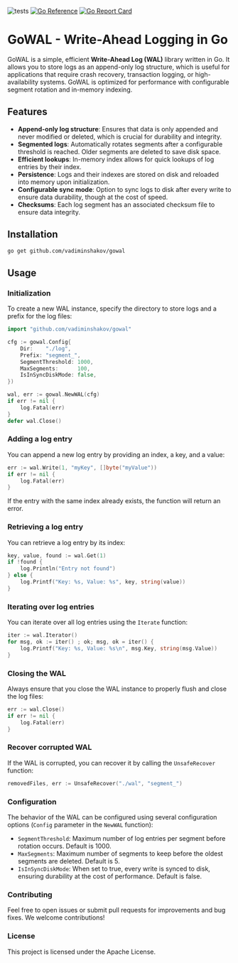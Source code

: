 ![tests](https://github.com/vadiminshakov/gowal/actions/workflows/tests.yml/badge.svg?branch=main)
[![Go Reference](https://pkg.go.dev/badge/github.com/vadiminshakov/gowal.svg)](https://pkg.go.dev/github.com/vadiminshakov/gowal)
[![Go Report Card](https://goreportcard.com/badge/github.com/vadiminshakov/gowal)](https://goreportcard.com/report/github.com/vadiminshakov/gowal)

# GoWAL - Write-Ahead Logging in Go

GoWAL is a simple, efficient **Write-Ahead Log (WAL)** library written in Go. It allows you to store logs as an append-only log structure, which is useful for applications that require crash recovery, transaction logging, or high-availability systems. GoWAL is optimized for performance with configurable segment rotation and in-memory indexing.

## Features

- **Append-only log structure**: Ensures that data is only appended and never modified or deleted, which is crucial for durability and integrity.
- **Segmented logs**: Automatically rotates segments after a configurable threshold is reached. Older segments are deleted to save disk space.
- **Efficient lookups**: In-memory index allows for quick lookups of log entries by their index.
- **Persistence**: Logs and their indexes are stored on disk and reloaded into memory upon initialization.
- **Configurable sync mode**: Option to sync logs to disk after every write to ensure data durability, though at the cost of speed.
- **Checksums**: Each log segment has an associated checksum file to ensure data integrity.

## Installation

```bash
go get github.com/vadiminshakov/gowal
```

## Usage

### Initialization

To create a new WAL instance, specify the directory to store logs and a prefix for the log files:

```go
import "github.com/vadiminshakov/gowal"

cfg := gowal.Config{
    Dir:    "./log",
    Prefix: "segment_",
    SegmentThreshold: 1000,
    MaxSegments:      100,
    IsInSyncDiskMode: false,
})

wal, err := gowal.NewWAL(cfg)
if err != nil {
    log.Fatal(err)
}
defer wal.Close()
```

### Adding a log entry
You can append a new log entry by providing an index, a key, and a value:
```go
err := wal.Write(1, "myKey", []byte("myValue"))
if err != nil {
    log.Fatal(err)
}
```
If the entry with the same index already exists, the function will return an error.

### Retrieving a log entry

You can retrieve a log entry by its index:

```go
key, value, found := wal.Get(1)
if !found {
    log.Println("Entry not found")
} else {
    log.Printf("Key: %s, Value: %s", key, string(value))
}
```

### Iterating over log entries

You can iterate over all log entries using the `Iterate` function:

```go
iter := wal.Iterator()
for msg, ok := iter() ; ok; msg, ok = iter() {
    log.Printf("Key: %s, Value: %s\n", msg.Key, string(msg.Value))
}
```

### Closing the WAL
Always ensure that you close the WAL instance to properly flush and close the log files:

```go
err := wal.Close()
if err != nil {
    log.Fatal(err)
}
```

### Recover corrupted WAL
If the WAL is corrupted, you can recover it by calling the `UnsafeRecover` function:

```go
removedFiles, err := UnsafeRecover("./wal", "segment_")
```

### Configuration
The behavior of the WAL can be configured using several configuration options (`Config` parameter in the `NewWAL` function):

 - `SegmentThreshold`: Maximum number of log entries per segment before rotation occurs. Default is 1000.
 - `MaxSegments`: Maximum number of segments to keep before the oldest segments are deleted. Default is 5.
 - `IsInSyncDiskMode`: When set to true, every write is synced to disk, ensuring durability at the cost of performance. Default is false.

### Contributing
Feel free to open issues or submit pull requests for improvements and bug fixes. We welcome contributions!

### License
This project is licensed under the Apache License.